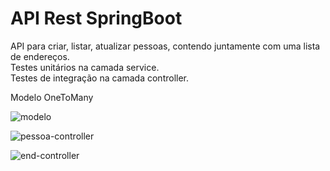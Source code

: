 # API Rest SpringBoot

API para criar, listar, atualizar pessoas, contendo juntamente com uma lista de endereços.<br>
Testes unitários na camada service.<br>
Testes de integração na camada controller.

Modelo OneToMany


![modelo](https://user-images.githubusercontent.com/77698431/213694102-3423326b-60d0-4862-b93e-64a797ae9c9d.png)

![pessoa-controller](https://github.com/gabrielcomassetto/RestAPI-Springboot/assets/77698431/78c801dd-5b94-41f0-85cf-e01a966e1fa5)

![end-controller](https://github.com/gabrielcomassetto/RestAPI-Springboot/assets/77698431/3c976d8a-359f-44e7-90df-9072ec711676)

